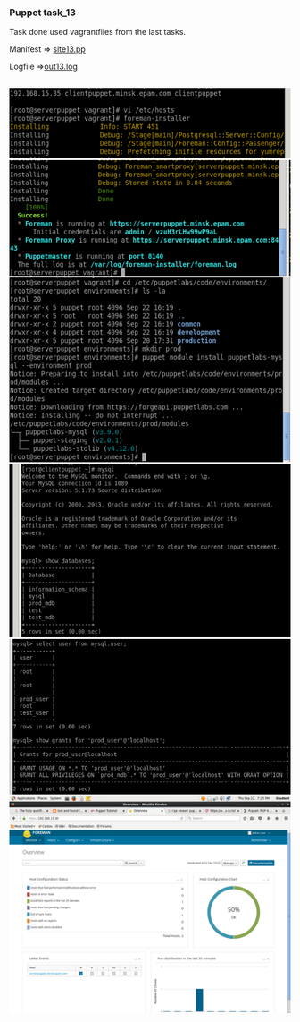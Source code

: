 ### Puppet task_13
Task done used vagrantfiles from the last tasks.

Manifest => [site13.pp](site13.pp)

Logfile =>[out13.log](out13.log)
##
![](/sources/Screenshot.png)
![](/sources/Screenshot-1.png)
![](/sources/Screenshot-3.png)
![](/sources/Screenshot-4.png)
![](/sources/Screenshot-5.png)
![](/sources/Screenshot-6.png)
